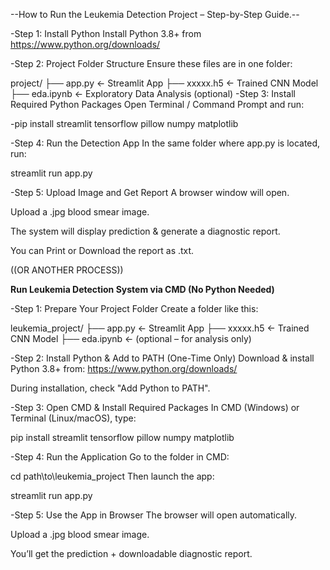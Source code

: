 --How to Run the Leukemia Detection Project – Step-by-Step Guide.--

-Step 1: Install Python
 Install Python 3.8+ from https://www.python.org/downloads/

-Step 2: Project Folder Structure
 Ensure these files are in one folder:

 project/
 ├── app.py           ← Streamlit App
 ├── xxxxx.h5         ← Trained CNN Model
 ├── eda.ipynb        ← Exploratory Data Analysis (optional)
-Step 3: Install Required Python Packages
 Open Terminal / Command Prompt and run:

-pip install streamlit tensorflow pillow numpy matplotlib

-Step 4: Run the Detection App
 In the same folder where app.py is located, run:

 streamlit run app.py

-Step 5: Upload Image and Get Report
 A browser window will open.

 Upload a .jpg blood smear image.

 The system will display prediction & generate a diagnostic report.

 You can Print or Download the report as .txt.



((OR ANOTHER PROCESS))



**Run Leukemia Detection System via CMD (No Python Needed)**

-Step 1: Prepare Your Project Folder
 Create a folder like this:

 leukemia_project/
 ├── app.py           ← Streamlit App
 ├── xxxxx.h5         ← Trained CNN Model
 ├── eda.ipynb        ← (optional – for analysis only)

-Step 2: Install Python & Add to PATH (One-Time Only)
 Download & install Python 3.8+ from:  https://www.python.org/downloads/

 During installation,  check "Add Python to PATH".

-Step 3: Open CMD & Install Required Packages
 In CMD (Windows) or Terminal (Linux/macOS), type:

 pip install streamlit tensorflow pillow numpy matplotlib

-Step 4: Run the Application
 Go to the folder in CMD:

 cd path\to\leukemia_project
 Then launch the app:

 streamlit run app.py

-Step 5: Use the App in Browser
 The browser will open automatically.

 Upload a .jpg blood smear image.

 You’ll get the prediction + downloadable diagnostic report.



